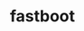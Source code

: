 ---
title: fastboot
github: https://github.com/fastboot
mode: dark
transition: 1s
score: 78.3
archetype:
- Little Bit of Everything
---